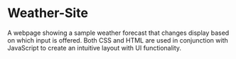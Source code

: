 # Weather-Site
A webpage showing a sample weather forecast that changes display based on which input is offered.
Both CSS and HTML are used in conjunction with JavaScript to create an intuitive layout with UI functionality.
